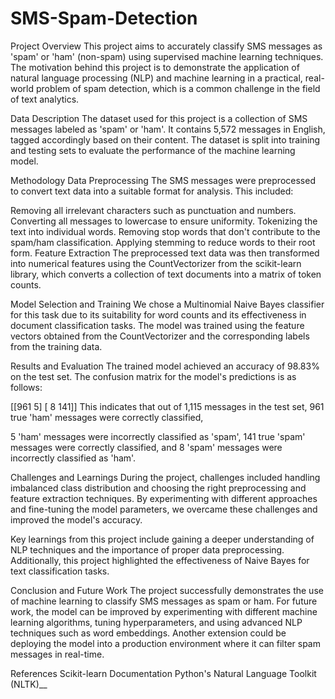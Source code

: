 # SMS-Spam-Detection
Project Overview
This project aims to accurately classify SMS messages as 'spam' or 'ham' (non-spam) using supervised machine learning techniques. The motivation behind this project is to demonstrate the application of natural language processing (NLP) and machine learning in a practical, real-world problem of spam detection, which is a common challenge in the field of text analytics.

Data Description
The dataset used for this project is a collection of SMS messages labeled as 'spam' or 'ham'. It contains 5,572 messages in English, tagged accordingly based on their content. The dataset is split into training and testing sets to evaluate the performance of the machine learning model.

Methodology
Data Preprocessing
The SMS messages were preprocessed to convert text data into a suitable format for analysis. This included:

Removing all irrelevant characters such as punctuation and numbers.
Converting all messages to lowercase to ensure uniformity.
Tokenizing the text into individual words.
Removing stop words that don't contribute to the spam/ham classification.
Applying stemming to reduce words to their root form.
Feature Extraction
The preprocessed text data was then transformed into numerical features using the CountVectorizer from the scikit-learn library, which converts a collection of text documents into a matrix of token counts.

Model Selection and Training
We chose a Multinomial Naive Bayes classifier for this task due to its suitability for word counts and its effectiveness in document classification tasks. The model was trained using the feature vectors obtained from the CountVectorizer and the corresponding labels from the training data.

Results and Evaluation
The trained model achieved an accuracy of 98.83% on the test set. The confusion matrix for the model's predictions is as follows:

[[961   5]
 [  8 141]]
This indicates that out of 1,115 messages in the test set, 961 true 'ham' messages were correctly classified,

5 'ham' messages were incorrectly classified as 'spam', 141 true 'spam' messages were correctly classified, and 8 'spam' messages were incorrectly classified as 'ham'.


Challenges and Learnings
During the project, challenges included handling imbalanced class distribution and choosing the right preprocessing and feature extraction techniques. By experimenting with different approaches and fine-tuning the model parameters, we overcame these challenges and improved the model's accuracy.

Key learnings from this project include gaining a deeper understanding of NLP techniques and the importance of proper data preprocessing. Additionally, this project highlighted the effectiveness of Naive Bayes for text classification tasks.

Conclusion and Future Work
The project successfully demonstrates the use of machine learning to classify SMS messages as spam or ham. For future work, the model can be improved by experimenting with different machine learning algorithms, tuning hyperparameters, and using advanced NLP techniques such as word embeddings. Another extension could be deploying the model into a production environment where it can filter spam messages in real-time.

References
Scikit-learn Documentation
Python's Natural Language Toolkit (NLTK)__
